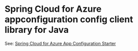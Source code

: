 # Spring Cloud for Azure appconfiguration config client library for Java

See: [Spring Cloud for Azure App Configuration Starter](./azure-spring-cloud-starter-appconfiguration-config)